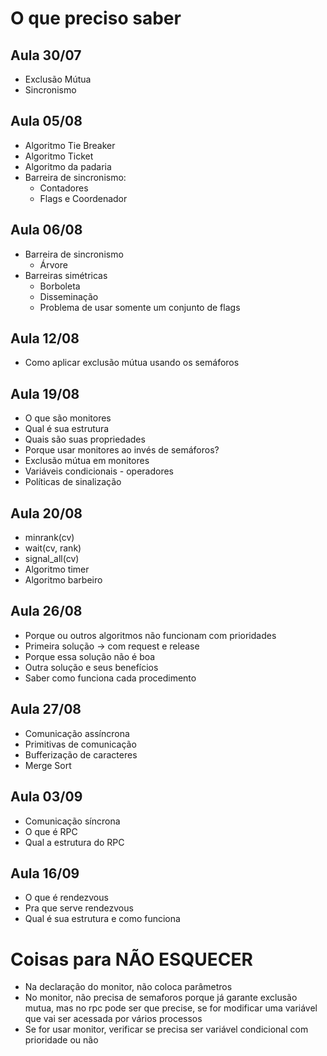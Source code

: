 # O que preciso saber

## Aula 30/07
* Exclusão Mútua
* Sincronismo
## Aula 05/08
* Algoritmo Tie Breaker
* Algoritmo Ticket
* Algoritmo da padaria
* Barreira de sincronismo:
  * Contadores
  * Flags e Coordenador
## Aula 06/08
* Barreira de sincronismo
  * Árvore
 * Barreiras simétricas
   * Borboleta
   * Disseminação
   * Problema de usar somente um conjunto de flags
## Aula 12/08
 * Como aplicar exclusão mútua usando os semáforos
## Aula 19/08
* O que são monitores
* Qual é sua estrutura
* Quais são suas propriedades
* Porque usar monitores ao invés de semáforos?
* Exclusão mútua em monitores
* Variáveis condicionais - operadores
* Políticas de sinalização
## Aula 20/08
* minrank(cv)
* wait(cv, rank)
* signal_all(cv)
* Algoritmo timer
* Algoritmo barbeiro
## Aula 26/08
* Porque ou outros algoritmos não funcionam com prioridades
* Primeira solução -> com request e release
* Porque essa solução não é boa
* Outra solução e seus benefícios
* Saber como funciona cada procedimento
## Aula 27/08
* Comunicação assíncrona
* Primitivas de comunicação
* Bufferização de caracteres
* Merge Sort
## Aula 03/09
* Comunicação síncrona
* O que é RPC
* Qual a estrutura do RPC
## Aula 16/09
* O que é rendezvous
* Pra que serve rendezvous
* Qual é sua estrutura e como funciona
# Coisas para NÃO ESQUECER
* Na declaração do monitor, não coloca parâmetros
* No monitor, não precisa de semaforos porque já garante exclusão mutua, mas no rpc pode ser que precise, se for modificar uma variável que vai ser acessada por vários processos
* Se for usar monitor, verificar se precisa ser variável condicional com prioridade ou não 

